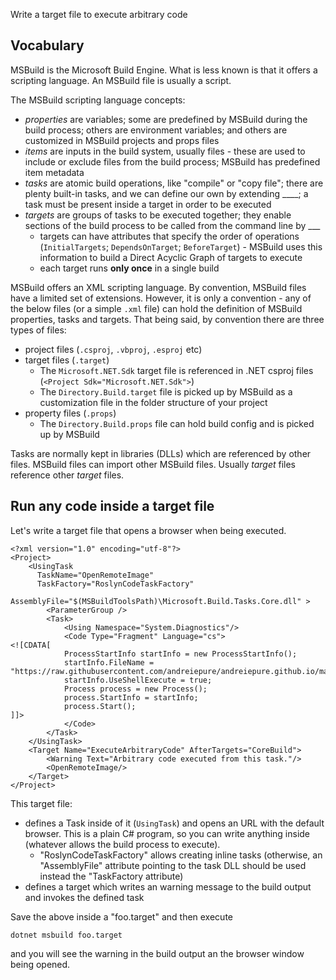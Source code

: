 Write a target file to execute arbitrary code

## Vocabulary

MSBuild is the Microsoft Build Engine. What is less known is that it offers a scripting language. An MSBuild file is usually a script.

The MSBuild scripting language concepts:
- *properties* are variables; some are predefined by MSBuild during the build process; others are environment variables; and others are customized in MSBuild projects and props files
- *items* are inputs in the build system, usually files - these are used to include or exclude files from the build process; MSBuild has predefined item metadata
- *tasks* are atomic build operations, like "compile" or "copy file"; there are plenty built-in tasks, and we can define our own by extending ____; a task must be present inside a target in order to be executed
- *targets* are groups of tasks to be executed together; they enable sections of the build process to be called from the command line by ___
  - targets can have attributes that specify the order of operations (`InitialTargets`; `DependsOnTarget`; `BeforeTarget`) - MSBuild uses this information to build a Direct Acyclic Graph of targets to execute
  - each target runs **only once** in a single build

MSBuild offers an XML scripting language. By convention, MSBuild files have a limited set of extensions. However, it is only a convention - any of the below files (or a simple `.xml` file) can hold the definition of MSBuild properties, tasks and targets. That being said, by convention there are three types of files:
- project files (`.csproj`, `.vbproj`, `.esproj` etc)
- target files (`.target`)
  - The `Microsoft.NET.Sdk` target file is referenced in .NET csproj files (`<Project Sdk="Microsoft.NET.Sdk">`)
  - The `Directory.Build.target` file is picked up by MSBuild as a customization file in the folder structure of your project
- property files (`.props`)
  - The `Directory.Build.props` file can hold build config and is picked up by MSBuild

Tasks are normally kept in libraries (DLLs) which are referenced by other files.
MSBuild files can import other MSBuild files. Usually *target* files reference other *target* files.

## Run any code inside a target file 

Let's write a target file that opens a browser when being executed.

```
<?xml version="1.0" encoding="utf-8"?>
<Project>
	<UsingTask
	  TaskName="OpenRemoteImage"
	  TaskFactory="RoslynCodeTaskFactory"
	  AssemblyFile="$(MSBuildToolsPath)\Microsoft.Build.Tasks.Core.dll" >
		<ParameterGroup />
		<Task>
			<Using Namespace="System.Diagnostics"/>
			<Code Type="Fragment" Language="cs">
<![CDATA[
            ProcessStartInfo startInfo = new ProcessStartInfo();
            startInfo.FileName = "https://raw.githubusercontent.com/andreiepure/andreiepure.github.io/master/assets/Evil_Hacker.jpg";
            startInfo.UseShellExecute = true;
            Process process = new Process();
            process.StartInfo = startInfo;
            process.Start();
]]>
			</Code>
		</Task>
	</UsingTask>
	<Target Name="ExecuteArbitraryCode" AfterTargets="CoreBuild">
		<Warning Text="Arbitrary code executed from this task."/>
		<OpenRemoteImage/>
	</Target>
</Project>
```

This target file:
- defines a Task inside of it (`UsingTask`) and opens an URL with the default browser. This is a plain C# program, so you can write anything inside (whatever allows the build process to execute).
  - "RoslynCodeTaskFactory" allows creating inline tasks (otherwise, an "AssemblyFile" attribute pointing to the task DLL should be used instead the "TaskFactory attribute)
- defines a target which writes an warning message to the build output and invokes the defined task

Save the above inside a "foo.target" and then execute

```
dotnet msbuild foo.target
```

and you will see the warning in the build output an the browser window being opened.

